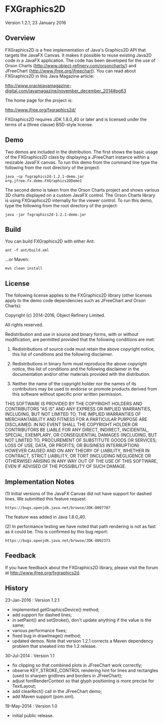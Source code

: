 FXGraphics2D
============

Version 1.2.1, 23 January 2016

Overview
--------
FXGraphics2D is a free implementation of Java's Graphics2D API that targets the JavaFX Canvas.  It makes it possible to reuse existing Java2D code in a JavaFX application.  The code has been developed for the use of Orson Charts (http://www.object-refinery.com/orsoncharts/) and JFreeChart (http://www.jfree.org/jfreechart).  You can read about FXGraphics2D in this Java Magazine article:

http://www.oraclejavamagazine-digital.com/javamagazine/november_december_2014#pg63

The home page for the project is:

http://www.jfree.org/fxgraphics2d/

FXGraphics2D requires JDK 1.8.0_40 or later and is licensed under the terms of a (three clause) BSD-style license.


Demo
----
Two demos are included in the distribution.  The first shows the basic usage of the FXGraphics2D class by displaying a JFreeChart instance within a resizable JavaFX canvas.  To run this demo from the command line type the following from the root directory of the project:

    java -cp fxgraphics2d-1.2.1-demo.jar org.jfree.fx.demo.FXGraphics2DDemo1

The second demo is taken from the Orson Charts project and shows various 3D charts displayed on a custom JavaFX control.  The Orson Charts library is using FXGraphics2D internally for the viewer control.  To run this demo, type the following from the root directory of the project:

    java -jar fxgraphics2d-1.2.1-demo.jar


Build
-----
You can build FXGraphics2D with either Ant:

    ant -f ant/build.xml

...or Maven:

    mvn clean install


License
-------

The following license applies to the FXGraphics2D library (other licenses apply to the demo code dependencies such as JFreeChart and Orson Charts):

Copyright (c) 2014-2016, Object Refinery Limited.

All rights reserved.

Redistribution and use in source and binary forms, with or without modification, are permitted provided that the following conditions are met:

1. Redistributions of source code must retain the above copyright notice, this list of conditions and the following disclaimer.

2. Redistributions in binary form must reproduce the above copyright notice, this list of conditions and the following disclaimer in the documentation and/or other materials provided with the distribution.

3. Neither the name of the copyright holder nor the names of its contributors may be used to endorse or promote products derived from this software without specific prior written permission.

THIS SOFTWARE IS PROVIDED BY THE COPYRIGHT HOLDERS AND CONTRIBUTORS "AS IS" AND ANY EXPRESS OR IMPLIED WARRANTIES, INCLUDING, BUT NOT LIMITED TO, THE IMPLIED WARRANTIES OF MERCHANTABILITY AND FITNESS FOR A PARTICULAR PURPOSE ARE DISCLAIMED. IN NO EVENT SHALL THE COPYRIGHT HOLDER OR CONTRIBUTORS BE LIABLE FOR ANY DIRECT, INDIRECT, INCIDENTAL, SPECIAL, EXEMPLARY, OR CONSEQUENTIAL DAMAGES (INCLUDING, BUT NOT LIMITED TO, PROCUREMENT OF SUBSTITUTE GOODS OR SERVICES; LOSS OF USE, DATA, OR PROFITS; OR BUSINESS INTERRUPTION) HOWEVER CAUSED AND ON ANY THEORY OF LIABILITY, WHETHER IN CONTRACT, STRICT LIABILITY, OR TORT (INCLUDING NEGLIGENCE OR OTHERWISE) ARISING IN ANY WAY OUT OF THE USE OF THIS SOFTWARE, EVEN IF ADVISED OF THE POSSIBILITY OF SUCH DAMAGE.


Implementation Notes
--------------------
(1) Initial versions of the JavaFX Canvas did not have support for dashed lines.  We submitted this feature request:

    https://bugs.openjdk.java.net/browse/JDK-8097787

The feature was added in Java 1.8.0_40.

(2) In performance testing we have noted that path rendering is not as fast as it could be.  This is confirmed by this bug report:

    https://bugs.openjdk.java.net/browse/JDK-8092373


Feedback
--------
If you have feedback about the FXGraphics2D library, please visit the forum at http://www.jfree.org/fxgraphics2d.


History
-------

23-Jan-2016 : Version 1.2.1 
- implemented getGraphicsDevice() method;
- add support for dashed lines;
- in setPaint() and setStroke(), don't update anything if the value is the same;
- various performance fixes;
- fixed bug in drawImage() method;
- updated demos.
Note that version 1.2.1 corrects a Maven dependency problem that sneaked into the 1.2 release.

30-Jul-2014 : Version 1.1
- fix clipping so that combined plots in JFreeChart work correctly;
- observe KEY_STROKE_CONTROL rendering hint for lines and rectangles (used to sharpen gridlines and borders in JFreeChart);
- adjust fontRenderContext so that glyph positioning is more precise for TextLayout;
- add clearRect() call in the JFreeChart demo;
- add Maven support (pom.xml).

19-May-2014 : Version 1.0
- initial public release.
